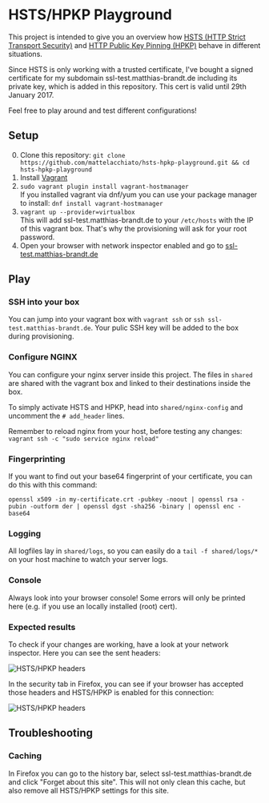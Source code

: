 HSTS/HPKP Playground
====================
This project is intended to give you an overview how  [HSTS (HTTP Strict Transport Security)](https://en.wikipedia.org/wiki/HTTP_Strict_Transport_Security) 
and [HTTP Public Key Pinning (HPKP)](https://en.wikipedia.org/wiki/HTTP_Public_Key_Pinning) behave in different situations.

Since HSTS is only working with a trusted certificate, I've bought a signed certificate for my subdomain ssl-test.matthias-brandt.de including its 
private key, which is added in this repository. This cert is valid until 29th January 2017. 

Feel free to play around and test different configurations!

Setup
-----
0. Clone this repository: ```git clone https://github.com/mattelacchiato/hsts-hpkp-playground.git && cd hsts-hpkp-playground```
1. Install [Vagrant](https://www.vagrantup.com/downloads.html)
2. ```sudo vagrant plugin install vagrant-hostmanager```<br/>
If you installed vagrant via dnf/yum you can use your package manager to install: ```dnf install vagrant-hostmanager```
3. ```vagrant up --provider=virtualbox``` <br/>
This will add ssl-test.matthias-brandt.de to your ```/etc/hosts``` with the IP of this vagrant box. That's why the provisioning will ask for your root password.
4. Open your browser with network inspector enabled and go to [ssl-test.matthias-brandt.de](ssl-test.matthias-brandt.de)

Play
----
### SSH into your box
You can jump into your vagrant box with ```vagrant ssh``` or ```ssh ssl-test.matthias-brandt.de```. Your pulic SSH key will be added to the box during provisioning.

### Configure NGINX
You can configure your nginx server inside this project. The files in ```shared``` are shared with the vagrant box and linked to their destinations inside the box.

To simply activate HSTS and HPKP, head into ```shared/nginx-config``` and uncomment the ```# add_header``` lines.

Remember to reload nginx from your host, before testing any changes: ```vagrant ssh -c "sudo service nginx reload"```

### Fingerprinting
If you want to find out your base64 fingerprint of your certificate, you can do this with this command:

```
openssl x509 -in my-certificate.crt -pubkey -noout | openssl rsa -pubin -outform der | openssl dgst -sha256 -binary | openssl enc -base64
```

### Logging
All logfiles lay in ```shared/logs```, so you can easily do a ```tail -f shared/logs/*``` on your host machine to watch your server logs.

### Console
Always look into your browser console! Some errors will only be printed here (e.g. if you use an locally installed (root) cert).

### Expected results
To check if your changes are working, have a look at your network inspector. Here you can see the sent headers:

![HSTS/HPKP headers](https://raw.githubusercontent.com/mattelacchiato/hsts-hpkp-playground/master/img/headers.png)

In the security tab in Firefox, you can see if your browser has accepted those headers and HSTS/HPKP is enabled for this connection:

![HSTS/HPKP headers](https://raw.githubusercontent.com/mattelacchiato/hsts-hpkp-playground/master/img/network-inspector.png)



Troubleshooting
---------------

### Caching

In Firefox you can go to the history bar, select ssl-test.matthias-brandt.de and click "Forget about this site". 
This will not only clean this cache, but also remove all HSTS/HPKP settings for this site.

